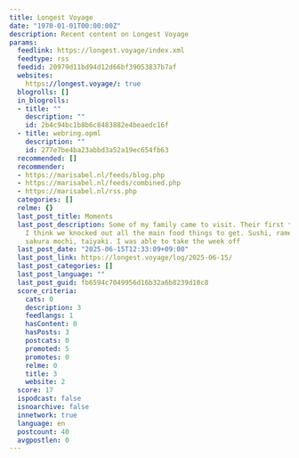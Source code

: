 ```yaml
---
title: Longest Voyage
date: "1970-01-01T00:00:00Z"
description: Recent content on Longest Voyage
params:
  feedlink: https://longest.voyage/index.xml
  feedtype: rss
  feedid: 20979d11bd94d12d66bf39053837b7af
  websites:
    https://longest.voyage/: true
  blogrolls: []
  in_blogrolls:
  - title: ""
    description: ""
    id: 2b4c94bc1b8b6c8483882e4beaedc16f
  - title: webring.opml
    description: ""
    id: 277e7be4ba23abbd3a52a19ec654fb63
  recommended: []
  recommender:
  - https://marisabel.nl/feeds/blog.php
  - https://marisabel.nl/feeds/combined.php
  - https://marisabel.nl/rss.php
  categories: []
  relme: {}
  last_post_title: Moments
  last_post_description: Some of my family came to visit. Their first time to Japan.
    I think we knocked out all the main food things to get. Sushi, ramen, okonomiyaki,
    sakura mochi, taiyaki. I was able to take the week off
  last_post_date: "2025-06-15T12:33:09+09:00"
  last_post_link: https://longest.voyage/log/2025-06-15/
  last_post_categories: []
  last_post_language: ""
  last_post_guid: fb6594c7049956d16b32a6b8239d10c8
  score_criteria:
    cats: 0
    description: 3
    feedlangs: 1
    hasContent: 0
    hasPosts: 3
    postcats: 0
    promoted: 5
    promotes: 0
    relme: 0
    title: 3
    website: 2
  score: 17
  ispodcast: false
  isnoarchive: false
  innetwork: true
  language: en
  postcount: 40
  avgpostlen: 0
---
```

